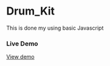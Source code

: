 # Drum_Kit
This is done my using basic Javascript
### Live Demo
[View demo](http://www.ravitejapeetani.me/Drum_Kit/)
